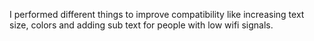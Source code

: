 I performed different things to improve compatibility like increasing text size, colors and adding sub text for people with low wifi signals.
